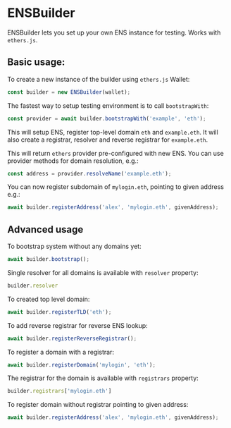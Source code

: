 # ENSBuilder

ENSBuilder lets you set up your own ENS instance for testing. Works with `ethers.js`.

## Basic usage:

To create a new instance of the builder using `ethers.js` Wallet:
```js
const builder = new ENSBuilder(wallet);
```

The fastest way to setup testing environment is to call `bootstrapWith`:
```js
const provider = await builder.bootstrapWith('example', 'eth');
```

This will setup ENS, register top-level domain `eth` and `example.eth`.
It will also create a registrar, resolver and reverse registrar for `example.eth`.

This will return `ethers` provider pre-configured with new ENS.
You can use provider methods for domain resolution, e.g.:
```js
const address = provider.resolveName('example.eth');
```

You can now register subdomain of `mylogin.eth`, pointing to given address e.g.:
```js
await builder.registerAddress('alex', 'mylogin.eth', givenAddress);
```


## Advanced usage
To bootstrap system without any domains yet:
```js
await builder.bootstrap();
```

Single resolver for all domains is available with `resolver` property:
```js
builder.resolver
```

To created top level domain:
```js
await builder.registerTLD('eth');
```

To add reverse registrar for reverse ENS lookup:
```js
await builder.registerReverseRegistrar();
```

To register a domain with a registrar:
```js
await builder.registerDomain('mylogin', 'eth');
```

The registrar for the domain is available with `registrars` property:
```js
builder.registrars['mylogin.eth']
```

To register domain without registrar pointing to given address:
```js
await builder.registerAddress('alex', 'mylogin.eth', givenAddress);
```

